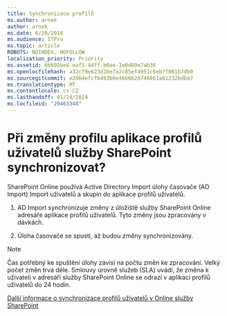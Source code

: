 ```yaml
---
title: Synchronizace profilů
ms.author: arnek
author: arnek
ms.date: 6/20/2018
ms.audience: ITPro
ms.topic: article
ROBOTS: NOINDEX, NOFOLLOW
localization_priority: Priority
ms.assetid: 6b695be8-eaf5-44ff-b0ae-1e0d89e7ab36
ms.openlocfilehash: a32cf9e623d1be7a2c85ef4951c6eb7f001b7db0
ms.sourcegitcommit: e2864efcfb493b6e46b662b746661a61232bdba7
ms.translationtype: MT
ms.contentlocale: cs-CZ
ms.lasthandoff: 01/24/2019
ms.locfileid: "29463348"
---
```

# <a name="when-do-my-profile-changes-sync-to-the-sharepoint-user-profile-application"></a>Při změny profilu aplikace profilů uživatelů služby SharePoint synchronizovat?

SharePoint Online používá Active Directory Import úlohy časovače (AD Import) Import uživatelů a skupin do aplikace profilů uživatelů. 
  
1. AD Import synchronizuje změny z úložiště služby SharePoint Online adresáře aplikace profilů uživatelů. Tyto změny jsou zpracovány v dávkách.
    
2. Úloha časovače se spustí, až budou změny synchronizovány.
    
> [!NOTE]
> Čas potřebný ke spuštění úlohy závisí na počtu změn ke zpracování. Velký počet změn trvá déle. Smlouvy úrovně služeb (SLA) uvádí, že změna k uživateli v adresáři služby SharePoint Online se odrazí v aplikaci profilů uživatelů do 24 hodin. 
  
[Další informace o synchronizace profilů uživatelů v Online služby SharePoint](https://go.microsoft.com/fwlink/?linkid=875671)
  

